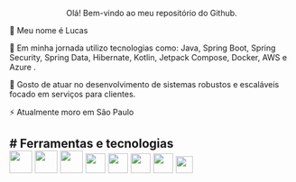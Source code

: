 <p align="center"> Olá! Bem-vindo ao meu repositório do Github.
          
<p>👋 Meu nome é Lucas

<p>🔭 Em minha jornada utilizo tecnologias como: Java, Spring Boot, Spring Security, Spring Data, Hibernate, Kotlin, Jetpack Compose, Docker, AWS e Azure .     
          
<p>🤔 Gosto de atuar no desenvolvimento de sistemas robustos e escaláveis focado em serviços para clientes.

<p>⚡ Atualmente moro em São Paulo
          
<h2># Ferramentas e tecnologias
<div style="display"flex;">                    
<img style="width: 40px; height: 40px;" src="https://cdn.jsdelivr.net/gh/devicons/devicon/icons/java/java-original.svg" />
<img style="width: 40px; height: 40px;" src="https://cdn.jsdelivr.net/gh/devicons/devicon@latest/icons/kotlin/kotlin-original.svg" />
<img style="width: 40px; height: 40px;" src="https://cdn.jsdelivr.net/gh/devicons/devicon@latest/icons/spring/spring-original-wordmark.svg" />
<img style="width: 35px; height: 35px;" src="https://cdn.jsdelivr.net/gh/devicons/devicon@latest/icons/hibernate/hibernate-plain-wordmark.svg" />
<img style="width: 35px; height: 35px;" src="https://cdn.jsdelivr.net/gh/devicons/devicon@latest/icons/jetpackcompose/jetpackcompose-original.svg" />
<img style="width: 35px; height: 35px;" src="https://cdn.jsdelivr.net/gh/devicons/devicon@latest/icons/docker/docker-original-wordmark.svg" />
<img style="width: 35px; height: 35px;" src="https://cdn.jsdelivr.net/gh/devicons/devicon@latest/icons/amazonwebservices/amazonwebservices-plain-wordmark.svg" />
<img style="width: 30px; height: 30px;" src="https://cdn.jsdelivr.net/gh/devicons/devicon@latest/icons/azure/azure-original.svg" />
<div/>          

    
